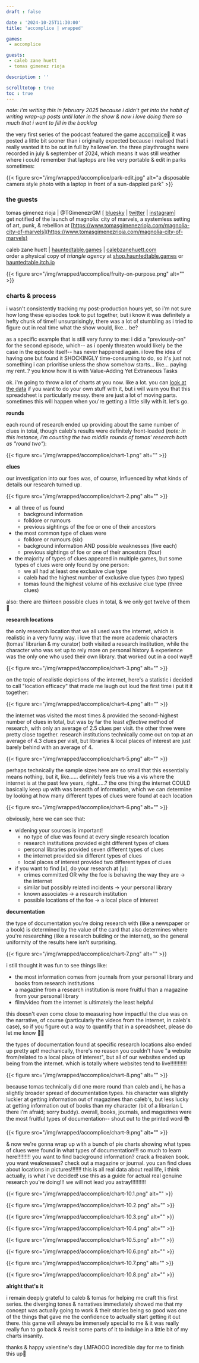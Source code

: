```yaml
---
draft : false

date : '2024-10-25T11:30:00'
title: 'accomplice | wrapped'

games:
 - accomplice

guests:
 - caleb zane huett
 - tomas gimenez rioja

description : ''

scrolltotop : true
toc : true
---
```


*note: i'm writing this in february 2025 because i didn't get into the habit of writing wrap-up posts until later in the show & now i love doing them so much that i want to fill in the backlog*

the very first series of the podcast featured the game [accomplice](https://michael-klamerus.itch.io/accomplice)🖤 it was posted a little bit sooner than i originally expected because i realised that i really wanted it to be out in full by hallowe'en. the three playthroughs were recorded in july & september of 2024, which means it was still weather where i could remember that laptops are like very portable & edit in parks sometimes:

{{< figure src="/img/wrapped/accomplice/park-edit.jpg" alt="a disposable camera style photo with a laptop in front of a sun-dappled park" >}}

### **the guests**

tomas gimenez rioja | @TGimenezrGM \[ [bluesky](https://bsky.app/profile/tgimenezrgm.bsky.social)  | [twitter](https://x.com/tgimenezrgm)  | [instagram](https://www.instagram.com/tgimenezrgm/)\]  
get notified of the launch of magnolia: city of marvels, a systemless setting of art, punk, & rebellion at [https://www.tomasgimenezrioja.com/magnolia-city-of-marvels](https://www.tomasgimenezrioja.com/magnolia-city-of-marvels)

caleb zane huett | [hauntedtable.games](http://hauntedtable.games) | [calebzanehuett.com](https://calebzanehuett.com)  
order a physical copy of *triangle agency* at [shop.hauntedtable.games](http://shop.hauntedtable.games) or [hauntedtable.itch.io](https://hauntedtable.itch.io)

{{< figure src="/img/wrapped/accomplice/fruity-on-purpose.png" alt="" >}}

### **charts & process**

i wasn't consistently tracking my post-production hours yet, so i'm not sure how long these episodes took to put together, but i know it was definitely a hefty chunk of time\!\! unsurprisingly, there was a lot of stumbling as i tried to figure out in real time what the show would, like... be?

as a specific example that is still very funny to me: i did a "previously-on" for the second episode, which-- as i openly threaten would likely be the case in the episode itself-- has never happened again. i love the idea of having one but found it SHOCKINGLY time-consuming to do, so it's just not something i can prioritise unless the show somehow starts... like... paying my rent..? you know how it is with Value-Adding Yet Extraneous Tasks

ok. i'm going to throw a lot of charts at you now. like a lot. you can [look at the data](https://docs.google.com/spreadsheets/d/1fEonNpkO97zr9roBZ50wZKgnPf7k161y3aov-hCq49U/edit?usp=sharing) if you want to do your own stuff with it, but i will warn you that this spreadsheet is particularly messy. there are just a lot of moving parts. sometimes this will happen when you're getting a little silly with it. let's go.

**rounds**

each round of research ended up providing about the same number of clues in total, though caleb's results were definitely front-loaded (*note: in this instance, i'm counting the two middle rounds of tomas' research both as "round two"*):

{{< figure src="/img/wrapped/accomplice/chart-1.png" alt="" >}}

**clues**

our investigation into our foes was, of course, influenced by what kinds of details our research turned up.

{{< figure src="/img/wrapped/accomplice/chart-2.png" alt="" >}}

* all three of us found  
  * background information  
  * folklore or rumours  
  * previous sightings of the foe or one of their ancestors  
* the most common type of clues were  
  * folklore or rumours (six)  
  * background information AND possible weaknesses (five each)  
  * previous sightings of foe or one of their ancestors (four)  
* the majority of types of clues appeared in multiple games, but some types of clues were only found by one person:  
  * we all had at least one exclusive clue type  
  * caleb had the highest number of exclusive clue types (two types)  
  * tomas found the highest volume of his exclusive clue type (three clues)

also: there are thirteen possible clues in total, & we only got twelve of them 👀

**research locations**

the only research location that we all used was the internet, which is realistic in a very funny way. i love that the more academic characters (tomas' librarian & my curator) both visited a research institution, while the character who was set up to rely more on personal history & experience was the only one who used their own library. that worked out in a cool way\!\!

{{< figure src="/img/wrapped/accomplice/chart-3.png" alt="" >}}

on the topic of realistic depictions of the internet, here's a statistic i decided to call "location efficacy" that made me laugh out loud the first time i put it it together:

{{< figure src="/img/wrapped/accomplice/chart-4.png" alt="" >}}

the internet was visited the most times & provided the second-highest number of clues in total, but was by far the least *effective* method of research, with only an average of 2.5 clues per visit. the other three were pretty close together. research institutions technically come out on top at an average of 4.3 clues per visit, but libraries & local places of interest are just barely behind with an average of 4\.

{{< figure src="/img/wrapped/accomplice/chart-5.png" alt="" >}}

perhaps technically the sample sizes here are so small that this essentially means nothing, but it, like...... definitely feels true vis a vis where the internet is at the past few years, right.....? the one thing the internet COULD basically keep up with was breadth of information, which we can determine by looking at how many different types of clues were found at each location

{{< figure src="/img/wrapped/accomplice/chart-6.png" alt="" >}}

obviously, here we can see that:

* widening your sources is important\!  
  * no type of clue was found at every single research location  
  * research institutions provided eight different types of clues  
  * personal libraries provided seven different types of clues  
  * the internet provided six different types of clues  
  * local places of interest provided two different types of clues  
* if you want to find \[x\], do your research at \[y\]:  
  * crimes committed OR why the foe is behaving the way they are \-\> the internet  
  * similar but possibly related incidents \-\> your personal library  
  * known associates \-\> a research institution  
  * possible locations of the foe \-\> a local place of interest

**documentation**

the type of documentation you're doing research with (like a newspaper or a book) is determined by the value of the card that also determines where you're researching (like a research building or the internet), so the general uniformity of the results here isn't surprising.

{{< figure src="/img/wrapped/accomplice/chart-7.png" alt="" >}}

i still thought it was fun to see things like:

* the most information comes from journals from your personal library and books from research institutions  
* a magazine from a research institution is more fruitful than a magazine from your personal library  
* film/video from the internet is ultimately the least helpful

this doesn't even come close to measuring how impactful the clue was on the narrative, of course (particularly the videos from the internet, in caleb's case), so if you figure out a way to quantify that in a spreadsheet, please do let me know 👨‍🔬

the types of documentation found at specific research locations also ended up pretty apt\! mechanically, there's no reason you couldn't have "a website from/related to a local place of interest", but all of our websites ended up being from the internet. which is totally where websites tend to live\!\!\!\!\!\!\!\!\!\!\!

{{< figure src="/img/wrapped/accomplice/chart-8.png" alt="" >}}

because tomas technically did one more round than caleb and i, he has a slightly broader spread of documentation types. his character was slightly luckier at getting information out of magazines than caleb's, but less lucky at getting information out of books than my character (bit of a librarian L there i'm afraid; sorry buddy). overall, books, journals, and magazines were the most fruitful types of documentation-- shout out to the printed word 📚

{{< figure src="/img/wrapped/accomplice/chart-9.png" alt="" >}}

& now we're gonna wrap up with a bunch of pie charts showing what types of clues were found in what types of documentation\!\!\! so much to learn here\!\!\!\!\!\!\!\!\! you want to find background information? crack a freaken book. you want weaknesses? check out a magazine or journal. you can find clues about locations in pictures\!\!\!\!\!\!\! this is all real data about real life, i think actually, is what i've decided\! use this as a guide for actual real genuine research you're doing\!\!\! we will not lead you astray\!\!\!\!\!\!\!\!\!\!

{{< figure src="/img/wrapped/accomplice/chart-10.1.png" alt="" >}}

{{< figure src="/img/wrapped/accomplice/chart-10.2.png" alt="" >}}

{{< figure src="/img/wrapped/accomplice/chart-10.3.png" alt="" >}}

{{< figure src="/img/wrapped/accomplice/chart-10.4.png" alt="" >}}

{{< figure src="/img/wrapped/accomplice/chart-10.5.png" alt="" >}}

{{< figure src="/img/wrapped/accomplice/chart-10.6.png" alt="" >}}

{{< figure src="/img/wrapped/accomplice/chart-10.7.png" alt="" >}}

{{< figure src="/img/wrapped/accomplice/chart-10.8.png" alt="" >}}

**alright that's it**

i remain deeply grateful to caleb & tomas for helping me craft this first series. the diverging tones & narratives immediately showed me that my concept was actually going to work & their stories being so good was one of the things that gave me the confidence to actually start getting it out there. this game will always be immensely special to me & it was really really fun to go back & revisit some parts of it to indulge in a little bit of my charts insanity.

thanks & happy valentine's day LMFAOOO incredible day for me to finish this up🖤